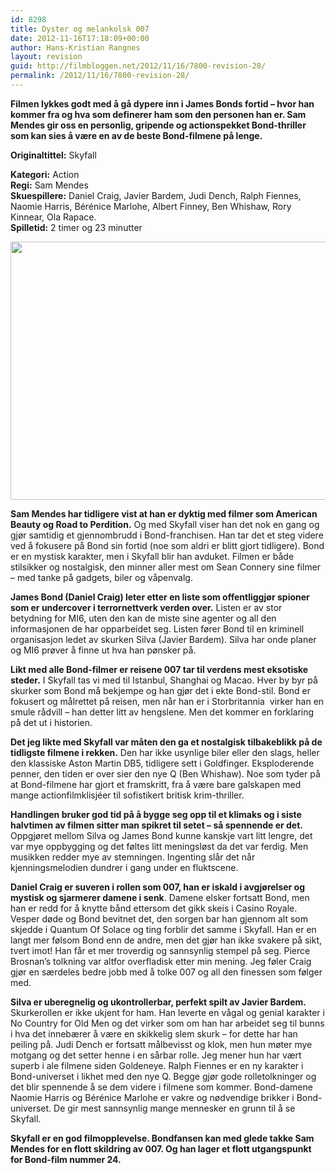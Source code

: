 ```yaml
---
id: 8298
title: Dyster og melankolsk 007
date: 2012-11-16T17:18:09+00:00
author: Hans-Kristian Rangnes
layout: revision
guid: http://filmbloggen.net/2012/11/16/7800-revision-28/
permalink: /2012/11/16/7800-revision-28/
---
```

**Filmen lykkes godt med å gå dypere inn i James Bonds fortid &#8211; hvor han kommer fra og hva som definerer ham som den personen han er. Sam Mendes gir oss en personlig, gripende og actionspekket Bond-thriller som kan sies å være en av de beste Bond-filmene på lenge.**

**<!--more-->Originaltittel:** Skyfall

  
**Kategori:** Action  
**Regi:** Sam Mendes  
**Skuespillere:** Daniel Craig, Javier Bardem, Judi Dench, Ralph Fiennes, Naomie Harris, Bérénice Marlohe, Albert Finney, Ben Whishaw, Rory Kinnear, Ola Rapace.  
**Spilletid:** 2 timer og 23 minutter

<a href="http://filmbloggen.net/2012/11/03/dyster-og-melankolsk-007/bond21/" rel="attachment wp-att-7911"><img class="alignnone size-large wp-image-7911" src="http://filmbloggen.net/wp-content/uploads//2012/10/bond21-620x413.jpg" alt="" width="620" height="413" /></a>

**Sam Mendes har tidligere vist at han er dyktig med filmer som American Beauty og Road to Perdition.** Og med Skyfall viser han det nok en gang og gjør samtidig et gjennombrudd i Bond-franchisen. Han tar det et steg videre ved å fokusere på Bond sin fortid (noe som aldri er blitt gjort tidligere). Bond er en mystisk karakter, men i Skyfall blir han avduket. Filmen er både stilsikker og nostalgisk, den minner aller mest om Sean Connery sine filmer &#8211; med tanke på gadgets, biler og våpenvalg.

**James Bond (Daniel Craig) leter etter en liste som offentliggjør spioner som er undercover i terrornettverk verden over.** Listen er av stor betydning for MI6, uten den kan de miste sine agenter og all den informasjonen de har opparbeidet seg. Listen fører Bond til en kriminell organisasjon ledet av skurken Silva (Javier Bardem). Silva har onde planer og MI6 prøver å finne ut hva han pønsker på.

**Likt med alle Bond-filmer er reisene 007 tar til verdens mest eksotiske steder.** I Skyfall tas vi med til Istanbul, Shanghai og Macao. Hver by byr på skurker som Bond må bekjempe og han gjør det i ekte Bond-stil. Bond er fokusert og målrettet på reisen, men når han er i Storbritannia  virker han en smule rådvill &#8211; han detter litt av hengslene. Men det kommer en forklaring på det ut i historien.

**Det jeg likte med Skyfall var måten den ga et nostalgisk tilbakeblikk på de tidligste filmene i rekken.** Den har ikke usynlige biler eller den slags, heller den klassiske Aston Martin DB5, tidligere sett i Goldfinger. Eksploderende penner, den tiden er over sier den nye Q (Ben Whishaw). Noe som tyder på at Bond-filmene har gjort et framskritt, fra å være bare galskapen med mange actionfilmklisjéer til sofistikert britisk krim-thriller.

**Handlingen bruker god tid på å bygge seg opp til et klimaks og i siste halvtimen av filmen sitter man spikret til setet &#8211; så spennende er det.** Oppgjøret mellom Silva og James Bond kunne kanskje vart litt lengre, det var mye oppbygging og det føltes litt meningsløst da det var ferdig. Men musikken redder mye av stemningen. Ingenting slår det når kjenningsmelodien dundrer i gang under en fluktscene.

**Daniel Craig er suveren i rollen som 007, han er iskald i avgjørelser og mystisk og sjarmerer damene i senk**. Damene elsker fortsatt Bond, men han er redd for å knytte bånd ettersom det gikk skeis i Casino Royale. Vesper døde og Bond bevitnet det, den sorgen bar han gjennom alt som skjedde i Quantum Of Solace og ting forblir det samme i Skyfall. Han er en langt mer følsom Bond enn de andre, men det gjør han ikke svakere på sikt, tvert imot! Han får et mer troverdig og sannsynlig stempel på seg. Pierce Brosnan&#8217;s tolkning var altfor overfladisk etter min mening. Jeg føler Craig gjør en særdeles bedre jobb med å tolke 007 og all den finessen som følger med.

**Silva er uberegnelig og ukontrollerbar, perfekt spilt av Javier Bardem.** Skurkerollen er ikke ukjent for ham. Han leverte en vågal og genial karakter i No Country for Old Men og det virker som om han har arbeidet seg til bunns i hva det innebærer å være en skikkelig slem skurk &#8211; for dette har han peiling på. Judi Dench er fortsatt målbevisst og klok, men hun møter mye motgang og det setter henne i en sårbar rolle. Jeg mener hun har vært superb i ale filmene siden Goldeneye. Ralph Fiennes er en ny karakter i Bond-universet i likhet med den nye Q. Begge gjør gode rolletolkninger og det blir spennende å se dem videre i filmene som kommer. Bond-damene Naomie Harris og Bérénice Marlohe er vakre og nødvendige brikker i Bond-universet. De gir mest sannsynlig mange mennesker en grunn til å se Skyfall.

**Skyfall er en god filmopplevelse. Bondfansen kan med glede takke Sam Mendes for en flott skildring av 007. Og han lager et flott utgangspunkt for Bond-film nummer 24.**

<div class="video-shortcode">
</div>
